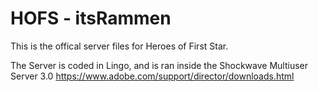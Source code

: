 # HOFS - itsRammen

This is the offical server files for Heroes of First Star. 

The Server is coded in Lingo, and is ran inside the Shockwave Multiuser Server 3.0 
https://www.adobe.com/support/director/downloads.html



